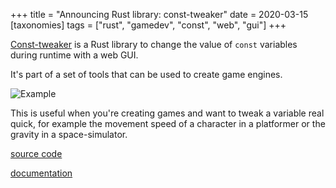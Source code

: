 +++
title = "Announcing Rust library: const-tweaker"
date = 2020-03-15
[taxonomies]
tags = ["rust", "gamedev", "const", "web", "gui"]
+++

[Const-tweaker](https://github.com/tversteeg/const-tweaker) is a Rust library to change the value of `const` variables during runtime with a web GUI.

<!-- more -->

It's part of a set of tools that can be used to create game engines.

![Example](https://raw.githubusercontent.com/tversteeg/const-tweaker/master/img/example.gif)

This is useful when you're creating games and want to tweak a variable real quick, for example the movement speed of a character in a platformer or the gravity in a space-simulator.

[source code](https://github.com/tversteeg/const-tweaker)

[documentation](https://docs.rs/const-tweaker)
